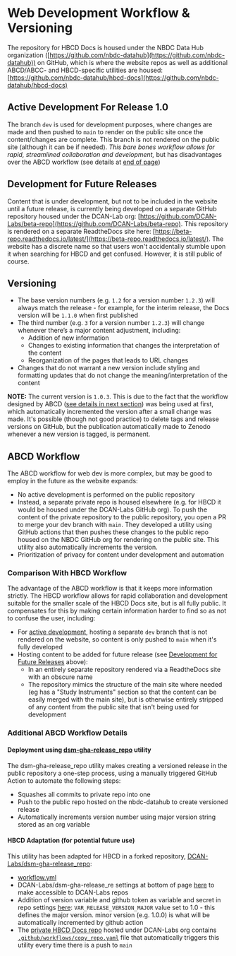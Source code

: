 # Web Development Workflow & Versioning

The repository for HBCD Docs is housed under the NBDC Data Hub organization ([https://github.com/nbdc-datahub](https://github.com/nbdc-datahub)) on GitHub, which is where the website repos as well as additional ABCD/ABCC- and HBCD-specific utilities are housed: [https://github.com/nbdc-datahub/hbcd-docs](https://github.com/nbdc-datahub/hbcd-docs)

## Active Development For Release 1.0

The branch `dev` is used for development purposes, where changes are made and then pushed to `main` to render on the public site once the content/changes are complete. This branch is not rendered on the public site (although it can be if needed). *This bare bones workflow allows for rapid, streamlined collaboration and development,* but has disadvantages over the ABCD workflow (see details at [end of page](#abcd-workflow))

## Development for Future Releases 

Content that is under development, but not to be included in the website until a future release, is currently being developed on a separate GitHub repository housed under the DCAN-Lab org: [https://github.com/DCAN-Labs/beta-repo](https://github.com/DCAN-Labs/beta-repo). This repository is rendered on a separate ReadtheDocs site here: [https://beta-repo.readthedocs.io/latest/](https://beta-repo.readthedocs.io/latest/). The website has a discrete name so that users won't accidentally stumble upon it when searching for HBCD and get confused. However, it is still public of course.

## Versioning

- The base version numbers (e.g. `1.2` for a version number `1.2.3`) will always match the release - for example, for the interim release, the Docs version will be `1.1.0` when first published
- The third number (e.g. `3` for a version number `1.2.3`) will change whenever there’s a major content adjustment, including:
    - Addition of new information
    - Changes to existing information that changes the interpretation of the content 
    - Reorganization of the pages that leads to URL changes
- Changes that do not warrant a new version include styling and formatting updates that do not change the meaning/interpretation of the content

**NOTE:** The current version is `1.0.3`. This is due to the fact that the workflow designed by ABCD ([see details in next section](#abcd-workflow)) was being used at first, which automatically incremented the version after a small change was made. It's possible (though not good practice) to delete tags and release versions on GitHub, but the publication automatically made to Zenodo whenever a new version is tagged, is permanent.

## ABCD Workflow

The ABCD workflow for web dev is more complex, but may be good to employ in the future as the website expands:

- No active development is performed on the public repository
- Instead, a separate private repo is housed elsewhere (e.g. for HBCD it would be housed under the DCAN-Labs GitHub org). To push the content of the private repository to the public repository, you open a PR to merge your dev branch with `main`. They developed a utility using GitHub actions that then pushes these changes to the public repo housed on the NBDC GitHub org for rendering on the public site. This utility also automatically increments the version. 
- Prioritization of privacy for content under development and automation

### Comparison With HBCD Workflow

The advantage of the ABCD workflow is that it keeps more information strictly. The HBCD workflow allows for rapid collaboration and development suitable for the smaller scale of the HBCD Docs site, but is all fully public. It compensates for this by making certain information harder to find so as not to confuse the user, including:

- For [active development](#active-development-for-release-10), hosting a separate `dev` branch that is not rendered on the website, so content is only pushed to `main` when it's fully developed
- Hosting content to be added for future release (see [Development for Future Releases](#development-for-future-releases) above):
    - In an entirely separate repository rendered via a ReadtheDocs site with an obscure name
    - The repository mimics the structure of the main site where needed (eg has a "Study Instruments" section so that the content can be easily merged with the main site), but is otherwise entirely stripped of any content from the public site that isn't being used for development


### Additional ABCD Workflow Details

#### Deployment using [dsm-gha-release_repo](https://github.com/ucsd-dsm/dsm-gha-release_repo) utility 

The dsm-gha-release_repo utility makes creating a versioned release in the public repository a one-step process, using a manually triggered GitHub Action to automate the following steps:

- Squashes all commits to private repo into one 
- Push to the public repo hosted on the nbdc-datahub to create versioned release
- Automatically increments version number using major version string stored as an org variable 

#### HBCD Adaptation (for potential future use)

This utility has been adapted for HBCD in a forked repository, [DCAN-Labs/dsm-gha-release_repo](https://github.com/DCAN-Labs/dsm-gha-release_repo):

- [workflow.yml](https://github.com/DCAN-Labs/dsm-gha-release_repo/blob/main/.github/workflows/workflow.yml)
- DCAN-Labs/dsm-gha-release_re settings at bottom of page [here](https://github.com/DCAN-Labs/dsm-gha-release_repo/settings/actions) to make accessible to DCAN-Labs repos
- Addition of version variable and github token as variable and secret in repo settings [here](https://github.com/DCAN-Labs/hbcd-release-docs/settings/secrets/actions): `VAR_RELEASE_VERSION_MAJOR` value set to 1.0 - this defines the major version. minor version (e.g. 1.0.0) is what will be automatically incremented by github action
- The [private HBCD Docs repo](https://github.com/DCAN-Labs/hbcd-release-docs) hosted under DCAN-Labs org contains [`.github/workflows/copy_repo.yaml`](https://github.com/DCAN-Labs/hbcd-release-docs/blob/main/.github/workflows/copy_repo.yaml) file that automatically triggers this utility every time there is a push to `main`
    
